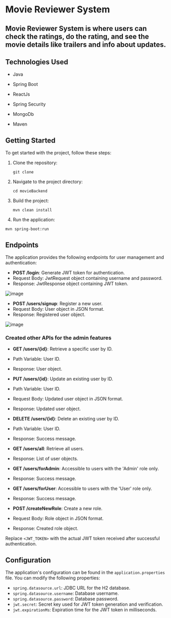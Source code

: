 # Movie Reviewer System

## Movie Reviewer System is where users can check the  ratings, do the rating, and see the movie details like trailers and info about updates.

## Technologies Used

- Java
- Spring Boot
- ReactJs
- Spring Security
- MongoDb

- Maven


## Getting Started

To get started with the project, follow these steps:

1. Clone the repository:

   ```
   git clone
   ```
2. Navigate to the project directory:
   ```
   cd movieBackend
   ```
3. Build the project:
   ```
   mvn clean install
   ```
4. Run the application:
```
mvn spring-boot:run
````


## Endpoints

The application provides the following endpoints for user management and authentication:




- **POST /login**: Generate JWT token for authentication.
- Request Body: JwtRequest object containing username and password.
- Response: JwtResponse object containing JWT token.

![image](https://github.com/UDAYAGIRICHARAN/GreenStitch/assets/67089878/3136e202-230c-49c9-b782-2299421c461a)

- **POST /users/signup**: Register a new user.
- Request Body: User object in JSON format.
- Response: Registered user object.


![image](https://github.com/UDAYAGIRICHARAN/GreenStitch/assets/67089878/0f00f3e7-73c7-4839-83cf-0c50abc9e005)




### Created other APIs for the admin features

- **GET /users/{id}**: Retrieve a specific user by ID.
- Path Variable: User ID.
- Response: User object.

- **PUT /users/{id}**: Update an existing user by ID.
- Path Variable: User ID.
- Request Body: Updated user object in JSON format.
- Response: Updated user object.

- **DELETE /users/{id}**: Delete an existing user by ID.
- Path Variable: User ID.
- Response: Success message.

- **GET /users/all**: Retrieve all users.
- Response: List of user objects.



- **GET /users/forAdmin**: Accessible to users with the 'Admin' role only.
- Response: Success message.

- **GET /users/forUser**: Accessible to users with the 'User' role only.
- Response: Success message.

- **POST /createNewRole**: Create a new role.
- Request Body: Role object in JSON format.
- Response: Created role object.



Replace `<JWT_TOKEN>` with the actual JWT token received after successful authentication.

## Configuration

The application's configuration can be found in the `application.properties` file. You can modify the following properties:

- `spring.datasource.url`: JDBC URL for the H2 database.
- `spring.datasource.username`: Database username.
- `spring.datasource.password`: Database password.
- `jwt.secret`: Secret key used for JWT token generation and verification.
- `jwt.expirationMs`: Expiration time for the JWT token in milliseconds.

